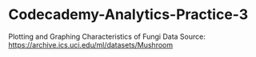 # Codecademy-Analytics-Practice-3
Plotting and Graphing Characteristics of Fungi
Data Source: https://archive.ics.uci.edu/ml/datasets/Mushroom
